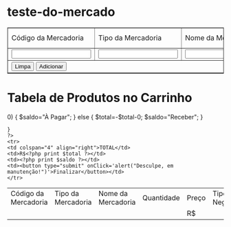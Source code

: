 # teste-do-mercado
<!DOCTYPE html>
<html>
<head>
	<title>teste-do-mercado</title>
	<meta charset="UTF-8">
	<script type="text/javascript" src="http://code.jquery.com/jquery-1.7.2.min.js"></script>
	<script type="text/javascript" src="javascript.js"></script>
	<link rel="stylesheet" type="text/css" href="meustyle.css" />
</head>
<?php
	include_once ("config.php");
?>
<body>
<form name="formulario" action="grava.php" method="post" id="grava">
<table border=1>
<tr><!--line1-->
<td>Código da Mercadoria</td>
<td>Tipo da Mercadoria</td>
<td>Nome da Mercadoria</td>
<td>Quantidade</td>
<td>Preço</td>
<td>Tipo do Negócio</td>
</tr>
<tr><!--line2-->
<td> <input type="text"name="cd_mercadoria" ></input></td> <!--value="código" não vai dar tempo de colocar :( -->
<td> <input name="tp_mercadoria"></input></td>
<td> <input name="nm_mercadoria"></input></td>
<td> <input name="qtd"></input></td>
<td> <input name="preco"></input></td>
<td> <select name="tp_negocio"><option>Compra<option>Venda</select></td>
<tr></tr>
<td colspan="6">
<button type="reset" value="Cancela"> Limpa </button>
<button type="submit" name="cadastrar" onClick="window.location.reload();"> Adicionar </button>
</tr>
</table>
</form>
<h1>Tabela de Produtos no Carrinho</h1>
<table id="tabela2">
<tr><!--line1-->
<td>Código da Mercadoria</td>
<td>Tipo da Mercadoria</td>
<td>Nome da Mercadoria</td>
<td>Quantidade</td>
<td>Preço</td>
<td>Tipo do Negócio</td>
<td>Remove</td>
</tr>
	<?php
		$Sql = mysql_query("select * from teste_do_mercado");
		while($Prod = mysql_fetch_array($Sql)){
	?>
	<tr>
		<!--<span>Código da Negociação = <?php //print $Prod ['cd_neg']?> </span><!--não é necessario, controle-->
		<td><?php print $Prod['cd_mercadoria']?></td>
		<td><?php print $Prod['tp_mercadoria']?></td>
		<td><?php print $Prod['nm_mercadoria']?></td>
		<td><?php print $Prod['qtd']?></td>
		<td>R$<?php print $Prod['preco']?></td>
		<td><?php print $Prod ['tp_negocio']?></td>
		<td><a href="#" >X</a></td>
	</tr>
	<?php
	if($Prod ['tp_negocio']=='Compra')
		{
			$totalparc = $Prod['preco'] * $Prod['qtd'];
			$total=$total+$totalparc;
    	}
    	else
    	{
    		$totalparc = $Prod['preco'] * $Prod['qtd'];
			$total=$total-$totalparc;
    	}
    	if($total>0)
    	{
    		$saldo="À Pagar";
    	}
    	else
    	{
    		$total=-$total-0;
    		$saldo="Receber";
    	}

	}
	?>
	<tr>
	<td colspan="4" align="right">TOTAL</td>
	<td>R$<?php print $total ?></td>
	<td><?php print $saldo ?></td>
	<td><button type="submit" onClick='alert("Desculpe, em manutenção!")'>Finalizar</button></td>
	</tr>	
</table>
</body>
</html>
